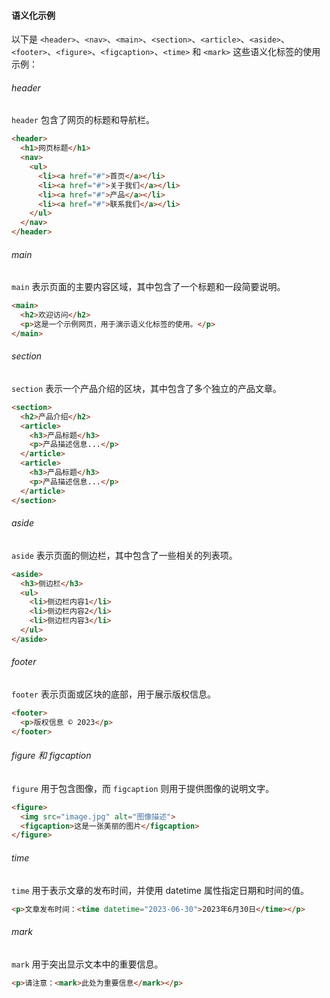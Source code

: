 #### 语义化示例
以下是 `<header>`、`<nav>`、`<main>`、`<section>`、`<article>`、`<aside>`、`<footer>`、`<figure>`、`<figcaption>`、`<time>` 和 `<mark>` 这些语义化标签的使用示例：

###### header
`header` 包含了网页的标题和导航栏。
```html
<header>
  <h1>网页标题</h1>
  <nav>
    <ul>
      <li><a href="#">首页</a></li>
      <li><a href="#">关于我们</a></li>
      <li><a href="#">产品</a></li>
      <li><a href="#">联系我们</a></li>
    </ul>
  </nav>
</header>
```


###### main
`main` 表示页面的主要内容区域，其中包含了一个标题和一段简要说明。
```html
<main>
  <h2>欢迎访问</h2>
  <p>这是一个示例网页，用于演示语义化标签的使用。</p>
</main>
```

###### section
`section` 表示一个产品介绍的区块，其中包含了多个独立的产品文章。
```html
<section>
  <h2>产品介绍</h2>
  <article>
    <h3>产品标题</h3>
    <p>产品描述信息...</p>
  </article>
  <article>
    <h3>产品标题</h3>
    <p>产品描述信息...</p>
  </article>
</section>
```

###### aside
`aside` 表示页面的侧边栏，其中包含了一些相关的列表项。
```html
<aside>
  <h3>侧边栏</h3>
  <ul>
    <li>侧边栏内容1</li>
    <li>侧边栏内容2</li>
    <li>侧边栏内容3</li>
  </ul>
</aside>
```
###### footer
`footer` 表示页面或区块的底部，用于展示版权信息。
```html
<footer>
  <p>版权信息 © 2023</p>
</footer>
```

###### figure 和 figcaption
`figure` 用于包含图像，而 `figcaption` 则用于提供图像的说明文字。
```html
<figure>
  <img src="image.jpg" alt="图像描述">
  <figcaption>这是一张美丽的图片</figcaption>
</figure>
```

###### time
`time` 用于表示文章的发布时间，并使用 datetime 属性指定日期和时间的值。
```html
<p>文章发布时间：<time datetime="2023-06-30">2023年6月30日</time></p>
```

###### mark
`mark` 用于突出显示文本中的重要信息。
```html
<p>请注意：<mark>此处为重要信息</mark></p>
```
